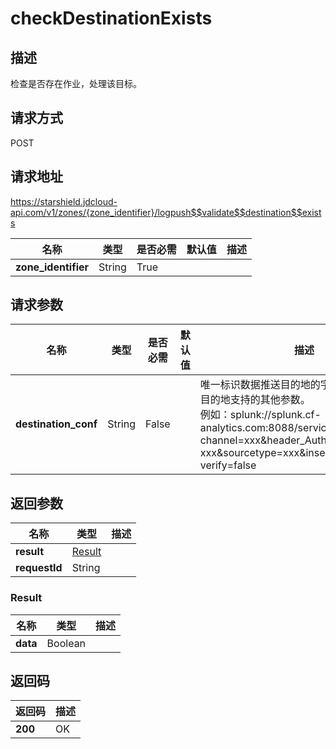 # checkDestinationExists


## 描述
检查是否存在作业，处理该目标。

## 请求方式
POST

## 请求地址
https://starshield.jdcloud-api.com/v1/zones/{zone_identifier}/logpush$$validate$$destination$$exists

|名称|类型|是否必需|默认值|描述|
|---|---|---|---|---|
|**zone_identifier**|String|True| | |

## 请求参数
|名称|类型|是否必需|默认值|描述|
|---|---|---|---|---|
|**destination_conf**|String|False| |唯一标识数据推送目的地的字符串。可能包括目的地支持的其他参数。<br>例如：splunk://splunk.cf-analytics.com:8088/services/collector/raw?channel=xxx&header_Authorization=Splunk xxx&sourcetype=xxx&insecure-skip-verify=false<br>|


## 返回参数
|名称|类型|描述|
|---|---|---|
|**result**|[Result](checkDestinationExists#result)| |
|**requestId**|String| |

### <div id="result">Result</div>
|名称|类型|描述|
|---|---|---|
|**data**|Boolean| |

## 返回码
|返回码|描述|
|---|---|
|**200**|OK|
